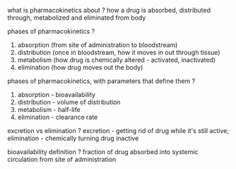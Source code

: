 what is pharmacokinetics about
?
how a drug is absorbed, distributed through, metabolized and eliminated from body

phases of pharmacokinetics
?
1. absorption (from site of administration to bloodstream)
2. distribution (once in bloodstream, how it moves in out through tissue)
3. metabolism (how drug is chemically altered - activated, inactivated)
4. elimination (how drug moves out the body)

phases of pharmacokinetics, with parameters that define them
?
1. absorption - bioavailability
2. distribution - volume of distribution
3. metabolism - half-life
4. elimination - clearance rate

excretion vs elimination
?
excretion - getting rid of drug while it's still active; elimination - chemically turning drug inactive

bioavailability definition
?
fraction of drug absorbed into systemic circulation from site of administration